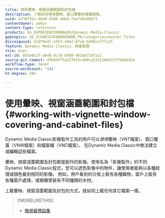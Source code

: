 ```yaml
---
title: 使用暈映、視窗涵蓋範圍和封包檔
description: 了解如何使用暈映、窗口覆蓋和機櫃檔案。
uuid: a738791c-4be0-4286-abbd-fae7a0e4bb73
contentOwner: admin
content-type: reference
products: SG_EXPERIENCEMANAGER/Dynamic-Media-Classic
geptopics: SG_SCENESEVENONDEMAND_PK/categories/master_files
discoiquuid: 42df9adc-e563-4de2-87a4-bd40cef77cdf
feature: Dynamic Media Classic，資產管理
role: User
exl-id: 8d1e0c37-a648-4c7b-8f68-4b2ab71dfa11
source-git-commit: df689ff5a127bfbc400ca5331168d1ff7bb0b42e
workflow-type: tm+mt
source-wordcount: '141'
ht-degree: 26%

---
```


# 使用暈映、視窗涵蓋範圍和封包檔{#working-with-vignette-window-covering-and-cabinet-files}

Dynamic Media Classic影像製作工具的用戶可以&#x200B;*使用*&#x200B;暈映（VNT檔案）、窗口覆蓋（VNW檔案）和檔案櫃（VNC檔案）。 在Dynamic Media Classic中無法建立或編輯這些檔案。

暈映、視窗涵蓋範圍及封包都是創作的影像。使用名為「影像製作」的不同Dynamic Media Classic程式，您可以遮色影像中的物件，讓使用者能夠以各種紋理或顏色看到相同的影像。 例如，用戶看到的沙發上裝有各種織物，窗戶上裝有各種窗戶處理，或櫥櫃里裝有不同種類的木材。

上載暈映、視窗涵蓋範圍及封包的方式，就如同上載任何其它檔案一樣。

>[!MORELIKETHIS]
>
>* [檢視器預設集](application-setup.md#viewer_presets)

